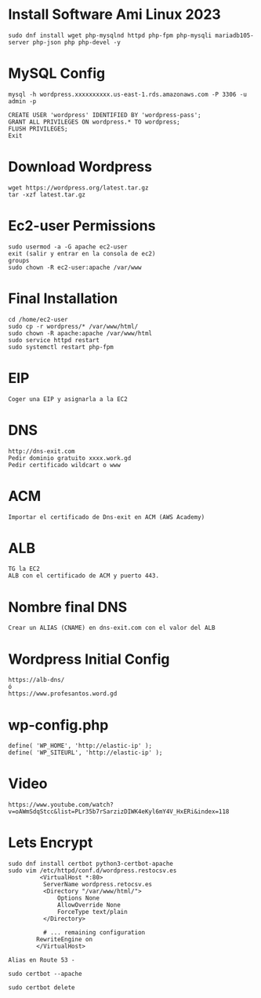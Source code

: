 # Install Software Ami Linux 2023
```
sudo dnf install wget php-mysqlnd httpd php-fpm php-mysqli mariadb105-server php-json php php-devel -y
```

# MySQL Config 
```
mysql -h wordpress.xxxxxxxxxx.us-east-1.rds.amazonaws.com -P 3306 -u admin -p
```
```
CREATE USER 'wordpress' IDENTIFIED BY 'wordpress-pass';
GRANT ALL PRIVILEGES ON wordpress.* TO wordpress;
FLUSH PRIVILEGES;
Exit
```
# Download Wordpress
```
wget https://wordpress.org/latest.tar.gz
tar -xzf latest.tar.gz
```
# Ec2-user Permissions
```
sudo usermod -a -G apache ec2-user
exit (salir y entrar en la consola de ec2)
groups 
sudo chown -R ec2-user:apache /var/www
```
# Final Installation
```
cd /home/ec2-user
sudo cp -r wordpress/* /var/www/html/
sudo chown -R apache:apache /var/www/html
sudo service httpd restart
sudo systemctl restart php-fpm
```
#  EIP
```
Coger una EIP y asignarla a la EC2
```
# DNS
```
http://dns-exit.com
Pedir dominio gratuito xxxx.work.gd
Pedir certificado wildcart o www
```
# ACM
```
Importar el certificado de Dns-exit en ACM (AWS Academy)
```
# ALB
```
TG la EC2
ALB con el certificado de ACM y puerto 443.
```
# Nombre final DNS
```
Crear un ALIAS (CNAME) en dns-exit.com con el valor del ALB
```
# Wordpress Initial Config
```
https://alb-dns/
ó
https://www.profesantos.word.gd
```
# wp-config.php
```
define( 'WP_HOME', 'http://elastic-ip' );
define( 'WP_SITEURL', 'http://elastic-ip' );
```

# Video
```
https://www.youtube.com/watch?v=oAWmSdqStcc&list=PLr35b7rSarzizDIWK4eKyl6mY4V_HxERi&index=118
```
# Lets Encrypt
```
sudo dnf install certbot python3-certbot-apache
sudo vim /etc/httpd/conf.d/wordpress.restocsv.es
         <VirtualHost *:80>
          ServerName wordpress.retocsv.es
          <Directory "/var/www/html/">
              Options None
              AllowOverride None
              ForceType text/plain
          </Directory>
        
          # ... remaining configuration
        RewriteEngine on
        </VirtualHost>

Alias en Route 53 -                  

sudo certbot --apache

sudo certbot delete
```
